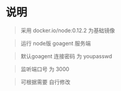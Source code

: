 # 说明

> 采用 docker.io/node:0.12.2 为基础镜像

> 运行 node版 goagent 服务端

> 默认goagent 连接密码 为 youpasswd

> 监听端口号 为 3000

> 可根据需要 自行修改
